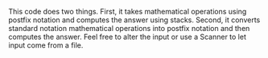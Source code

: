 This code does two things. First, it takes mathematical operations using postfix notation and computes the answer using stacks.
Second, it converts standard notation mathematical operations into postfix notation and then computes the answer. 
Feel free to alter the input or use a Scanner to let input come from a file.
